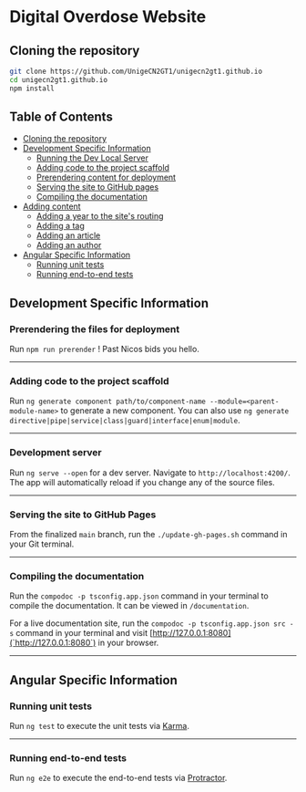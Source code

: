 # Digital Overdose Website

## Cloning the repository

```bash
git clone https://github.com/UnigeCN2GT1/unigecn2gt1.github.io
cd unigecn2gt1.github.io
npm install
```

## Table of Contents

- [Cloning the repository](#cloning-the-repository)
- [Development Specific Information](#development-specific-information)
  - [Running the Dev Local Server](#development-server)
  - [Adding code to the project scaffold](#adding-code-to-the-project-scaffold)
  - [Prerendering content for deployment](#prerendering-the-files-for-deployment)
  - [Serving the site to GitHub pages](#serving-the-site-to-github-pages)
  - [Compiling the documentation](#compiling-the-documentation)
- [Adding content](#adding-content)
  - [Adding a year to the site's routing](#adding-a-year-of-content)
  - [Adding a tag](#adding-a-tag)
  - [Adding an article](#adding-an-article)
  - [Adding an author](#adding-an-author)
- [Angular Specific Information](#angular-specific-information)
  - [Running unit tests](#running-unit-tests)
  - [Running end-to-end tests](#running-end-to-end-tests)

## Development Specific Information

### Prerendering the files for deployment

Run `npm run prerender` ! Past Nicos bids you hello.

___

### Adding code to the project scaffold

Run `ng generate component path/to/component-name --module=<parent-module-name>` to generate a new component. You can also use `ng generate directive|pipe|service|class|guard|interface|enum|module`.

___

### Development server

Run `ng serve --open` for a dev server. Navigate to `http://localhost:4200/`. The app will automatically reload if you change any of the source files.

___

### Serving the site to GitHub Pages

From the finalized `main` branch, run the `./update-gh-pages.sh` command in your Git terminal.

___

### Compiling the documentation

Run the `compodoc -p tsconfig.app.json` command in your terminal to compile the documentation. It can be viewed in `/documentation`.

For a live documentation site, run the `compodoc -p tsconfig.app.json src -s` command in your terminal and visit [http://127.0.0.1:8080](`http://127.0.0.1:8080`) in your browser.

___

## Angular Specific Information

### Running unit tests

Run `ng test` to execute the unit tests via [Karma](https://karma-runner.github.io).

___

### Running end-to-end tests

Run `ng e2e` to execute the end-to-end tests via [Protractor](http://www.protractortest.org/).
